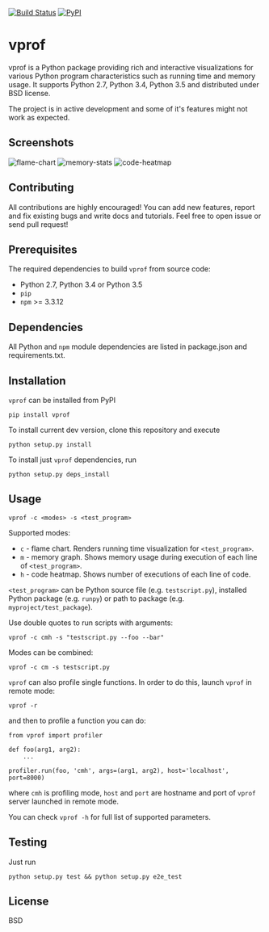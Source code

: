 [![Build Status](https://travis-ci.org/nvdv/vprof.svg?branch=master)](https://travis-ci.org/nvdv/vprof)
[![PyPI](https://img.shields.io/pypi/v/vprof.svg)](https://pypi.python.org/pypi/vprof/)

# vprof

vprof is a Python package providing rich and interactive visualizations for
various Python program characteristics such as running time and memory usage.
It supports Python 2.7, Python 3.4, Python 3.5 and distributed under BSD license.

The project is in active development and some of it's features might not work as
expected.

## Screenshots
![flame-chart](http://i.imgur.com/gkrERH0.png?1)
![memory-stats](http://i.imgur.com/Mpb9Nrp.png?1)
![code-heatmap](http://i.imgur.com/GbQAg0h.png?1)

## Contributing
All contributions are highly encouraged! You can add new features,
report and fix existing bugs and write docs and tutorials.
Feel free to open issue or send pull request!

## Prerequisites
The required dependencies to build ```vprof``` from source code:
 * Python 2.7, Python 3.4 or Python 3.5
 * ```pip```
 * ```npm``` >= 3.3.12

## Dependencies
All Python and ```npm``` module dependencies are listed in package.json and requirements.txt.

## Installation
```vprof``` can be installed from PyPI

    pip install vprof

To install current dev version, clone this repository and execute

    python setup.py install

To install just ```vprof``` dependencies, run

    python setup.py deps_install


## Usage

    vprof -c <modes> -s <test_program>

Supported modes:

* ```c``` - flame chart. Renders running time visualization for ```<test_program>```.
* ```m``` - memory graph. Shows memory usage during execution of each line of ```<test_program>```.
* ```h``` - code heatmap. Shows number of executions of each line of code.

```<test_program>``` can be Python source file (e.g. ```testscript.py```), installed Python package (e.g. ```runpy```) or path to package (e.g. ```myproject/test_package```).

Use double quotes to run scripts with arguments:

    vprof -c cmh -s "testscript.py --foo --bar"

Modes can be combined:

    vprof -c cm -s testscript.py

```vprof``` can also profile single functions. In order to do this,
launch ```vprof``` in remote mode:

    vprof -r

and then to profile a function you can do:

    from vprof import profiler

    def foo(arg1, arg2):
        ...

    profiler.run(foo, 'cmh', args=(arg1, arg2), host='localhost', port=8000)

where ```cmh``` is profiling mode, ```host``` and ```port``` are hostname and
port of ```vprof``` server launched in remote mode.

You can check ```vprof -h``` for full list of supported parameters.

## Testing
Just run

    python setup.py test && python setup.py e2e_test

## License
BSD
